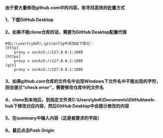 #### 由于要大量修改github.com中的内容，故寻找高效的批量方式

#### 1、下载GitHub Desktop  
#### 2、如果不能clone仓库的话，需要为GitHub Desktop配置代理
```
#在c:\users\ybdt\.gitconfig中添加如下部分：
[http]
    proxy = socks5://127.0.0.1:1080
[https]
    proxy = socks5://127.0.0.1:1080
[git]
    proxy = socks5://127.0.0.1:1080
```
#### 3、如果github.com仓库的文件名中出现Windows下文件名中不能出现的字符，则会提示“check error”，需要修改仓库中的文件名

#### 4、clone到本地后，到指定文件夹C:\Users\ybdt\Documents\GitHub\web-hub下修改对应内容，然后GitHub Desktop中会提示修改的内容  
#### 5、在summary中输入内容（这是被要求的字段）  
#### 6、最后点击Push Origin
